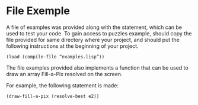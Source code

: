 # File Exemple

A file of examples was provided along with the statement, which can be used to test 
your code. To gain access to puzzles example, should copy the file provided for 
same directory where your project, and should put the following instructions at the beginning 
of your project.

```
(load (compile-file “examples.lisp”))
```

The file examples provided also implements a function that can be used to draw 
an array Fill-a-Pix resolved on the screen.

For example, the following statement is made:

```
(draw-fill-a-pix (resolve-best e2))
```
